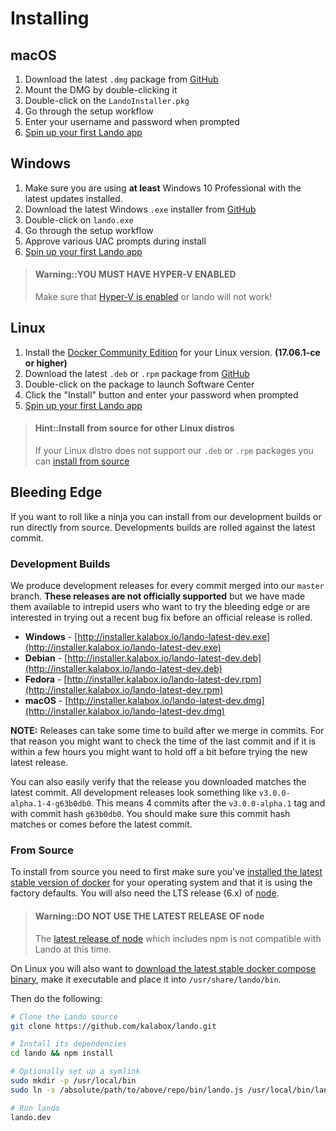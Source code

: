 Installing
==========

macOS
-----

1.  Download the latest `.dmg` package from [GitHub](https://github.com/kalabox/lando/releases)
2.  Mount the DMG by double-clicking it
3.  Double-click on the `LandoInstaller.pkg`
4.  Go through the setup workflow
5.  Enter your username and password when prompted
6.  [Spin up your first Lando app](./../tutorials/basics.md)

Windows
-------

1.  Make sure you are using **at least** Windows 10 Professional with the latest updates installed.
2.  Download the latest Windows `.exe` installer from [GitHub](https://github.com/kalabox/lando/releases)
3.  Double-click on `lando.exe`
4.  Go through the setup workflow
5.  Approve various UAC prompts during install
7.  [Spin up your first Lando app](./../tutorials/basics.md)

> #### Warning::YOU MUST HAVE HYPER-V ENABLED
>
> Make sure that [Hyper-V is enabled](https://msdn.microsoft.com/en-us/virtualization/hyperv_on_windows/quick_start/walkthrough_install) or lando will not work!

Linux
-----

1.  Install the [Docker Community Edition](https://docs.docker.com/engine/installation/) for your Linux version. **(17.06.1-ce or higher)**
2.  Download the latest `.deb` or `.rpm` package from [GitHub](https://github.com/kalabox/lando/releases)
3.  Double-click on the package to launch Software Center
4.  Click the "Install" button and enter your password when prompted
5.  [Spin up your first Lando app](./../tutorials/basics.md)

> #### Hint::Install from source for other Linux distros
>
> If your Linux distro does not support our `.deb` or `.rpm` packages you can [install from source](#from-source)


Bleeding Edge
-------------

If you want to roll like a ninja you can install from our development builds or run directly from source. Developments builds are rolled against the latest commit.

### Development Builds

We produce development releases for every commit merged into our `master` branch. **These releases are not officially supported** but we have made them available to intrepid users who want to try the bleeding edge or are interested in trying out a recent bug fix before an official release is rolled.

*   **Windows** - [http://installer.kalabox.io/lando-latest-dev.exe](http://installer.kalabox.io/lando-latest-dev.exe)
*   **Debian** - [http://installer.kalabox.io/lando-latest-dev.deb](http://installer.kalabox.io/lando-latest-dev.deb)
*   **Fedora** - [http://installer.kalabox.io/lando-latest-dev.rpm](http://installer.kalabox.io/lando-latest-dev.rpm)
*   **macOS** - [http://installer.kalabox.io/lando-latest-dev.dmg](http://installer.kalabox.io/lando-latest-dev.dmg)

**NOTE:** Releases can take some time to build after we merge in commits. For that reason you might want to check the time of the last commit and if it is within a few hours you might want to hold off a bit before trying the new latest release.

You can also easily verify that the release you downloaded matches the latest commit. All development releases look something like `v3.0.0-alpha.1-4-g63b0db0`. This means 4 commits after the `v3.0.0-alpha.1` tag and with commit hash `g63b0db0`. You should make sure this commit hash matches or comes before the latest commit.

### From Source

To install from source you need to first make sure you've [installed the latest stable version of docker](https://docs.docker.com/engine/installation/) for your operating system and that it is using the factory defaults. You will also need the LTS release (6.x) of [node](https://nodejs.org/en/download/).

> #### Warning::DO NOT USE THE LATEST RELEASE OF node
>
> The [latest release of node](https://nodejs.org/en/download/current/) which includes npm is not compatible with Lando at this time.

On Linux you will also want to [download the latest stable docker compose binary](https://github.com/docker/compose/releases), make it executable and place it into `/usr/share/lando/bin`.

Then do the following:

```bash
# Clone the Lando source
git clone https://github.com/kalabox/lando.git

# Install its dependencies
cd lando && npm install

# Optionally set up a symlink
sudo mkdir -p /usr/local/bin
sudo ln -s /absolute/path/to/above/repo/bin/lando.js /usr/local/bin/lando.dev

# Run lando
lando.dev
```
